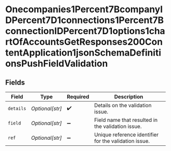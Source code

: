# Onecompanies1Percent7BcompanyIDPercent7D1connections1Percent7BconnectionIDPercent7D1options1chartOfAccountsGetResponses200ContentApplication1jsonSchemaDefinitionsPushFieldValidation


## Fields

| Field                                                 | Type                                                  | Required                                              | Description                                           |
| ----------------------------------------------------- | ----------------------------------------------------- | ----------------------------------------------------- | ----------------------------------------------------- |
| `details`                                             | *Optional[str]*                                       | :heavy_check_mark:                                    | Details on the validation issue.                      |
| `field`                                               | *Optional[str]*                                       | :heavy_minus_sign:                                    | Field name that resulted in the validation issue.     |
| `ref`                                                 | *Optional[str]*                                       | :heavy_minus_sign:                                    | Unique reference identifier for the validation issue. |